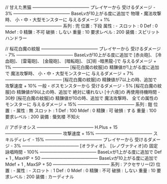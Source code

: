 // 甘えた黒猫
―――――――――――――
プレイヤーから
受けるダメージ - 3%
―――――――――――――
BaseLvが10上がる度に追加で
物理・魔法攻撃時、
小・中・大型モンスターに
与えるダメージ + 1%
―――――――――――――
系列 : 兜
位置 : 下段
属性 : - スロット : 0
Def : 0 Mdef : 0
精錬 : 不可 破損 : しない
重量 : 10
要求レベル : 200
装備 : スピリットハンドラー


// 桜花白魔の紋服
―――――――――――――
プレイヤーから
受けるダメージ - 7%
―――――――――――――
BaseLvが10上がる度に追加で
[赤炎砲]、
[冷血砲]、
[雷電砲]、
[金龍砲]、
[暗転砲]、
[幻術 -暗黒龍-]で
与えるダメージ + 1%
―――――――――――――
[桜花白魔の紋服]の
精錬値が1上がる度に追加で
魔法攻撃時、
小・中・大型モンスターに
与えるダメージ + 7%
―――――――――――――
[桜花白魔の紋服]の
精錬値が7以上の時、追加で
攻撃速度 + 10%
一般・ボスモンスターから
受けるダメージ - 5%
[桜花白魔の紋服]の
精錬値が9以上の時、追加で
絶対に壊れない
[十六夜]の
再使用待機時間 - 30秒
[桜花白魔の紋服]の
精錬値が10の時、追加で
魔法攻撃時、
全ての属性のモンスターに
与えるダメージ + 15%
―――――――――――――
系列 : 鎧
位置 : -
属性 : 無 スロット : 1
Def : 100 Mdef : 0
精錬 : 可 破損 : する
重量 : 100
要求レベル : 200
装備 : 蜃気楼 不知火


// アポテオシス
―――――――――――――
H.Plus + 15
―――――――――――――
攻撃速度 + 15%
―――――――――――――
スキルディレイ - 15%
―――――――――――――
プレイヤーから
受けるダメージ - 3%
―――――――――――――
[オラティオ]、
[レノヴァティオ]の
固定詠唱時間 - 100%
―――――――――――――
BaseLvが1上がる度に追加で
Def + 1 , MaxHP + 50
―――――――――――――
BaseLvが10上がる度に追加で
Mdef + 1 , MaxSP + 50
―――――――――――――
系列 : アクセサリー(2)
位置 : -
属性 : - スロット : 1
Def : 0 Mdef : 0
精錬 : 不可 破損 : しない
重量 : 10
要求レベル : 200
装備 : カーディナル